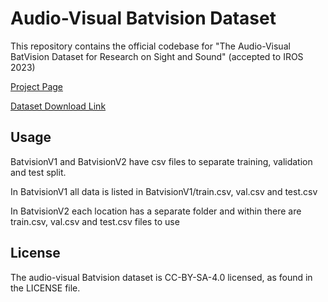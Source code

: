 # Audio-Visual Batvision Dataset

This repository contains the official codebase for "The Audio-Visual BatVision Dataset for Research on Sight and Sound" (accepted to IROS 2023)

[Project Page](https://amandinebtto.github.io/Batvision-Dataset/)

[Dataset Download Link](https://cloud.minesparis.psl.eu/index.php/s/qurl3oySgTmT85M)

## Usage

BatvisionV1 and BatvisionV2 have csv files to separate training, validation and test split.

In BatvisionV1 all data is listed in BatvisionV1/train.csv, val.csv and test.csv

In BatvisionV2 each location has a separate folder and within there are train.csv, val.csv and test.csv files to use

## License
The audio-visual Batvision dataset is CC-BY-SA-4.0 licensed, as found in the LICENSE file.
